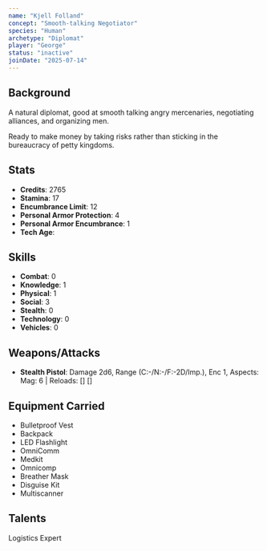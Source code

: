 ```yaml
---
name: "Kjell Folland"
concept: "Smooth-talking Negotiator"
species: "Human"
archetype: "Diplomat"
player: "George"
status: "inactive"
joinDate: "2025-07-14"
---
```


## Background

A natural diplomat, good at smooth talking angry mercenaries, negotiating alliances, and organizing men.

Ready to make money by taking risks rather than sticking in the bureaucracy of petty kingdoms.

## Stats

- **Credits**: 2765
- **Stamina**: 17
- **Encumbrance Limit**: 12
- **Personal Armor Protection**: 4
- **Personal Armor Encumbrance**: 1
- **Tech Age**:

## Skills

- **Combat**: 0
- **Knowledge**: 1
- **Physical**: 1
- **Social**: 3
- **Stealth**: 0
- **Technology**: 0
- **Vehicles**: 0

## Weapons/Attacks

- **Stealth Pistol**: Damage 2d6, Range (C:-/N:-/F:-2D/Imp.), Enc 1, Aspects: Mag: 6 | Reloads: [] []

## Equipment Carried

- Bulletproof Vest
- Backpack
- LED Flashlight
- OmniComm
- Medkit
- Omnicomp
- Breather Mask
- Disguise Kit
- Multiscanner

## Talents

Logistics Expert
